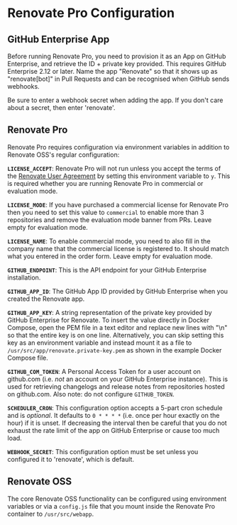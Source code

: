 # Renovate Pro Configuration

## GitHub Enterprise App

Before running Renovate Pro, you need to provision it as an App on GitHub Enterprise, and retrieve the ID + private key provided. This requires GitHub Enterprise 2.12 or later. Name the app "Renovate" so that it shows up as "renovate[bot]" in Pull Requests and can be recognised when GitHub sends webhooks.

Be sure to enter a webhook secret when adding the app. If you don't care about a secret, then enter 'renovate'.

## Renovate Pro

Renovate Pro requires configuration via environment variables in addition to Renovate OSS's regular configuration:

**`LICENSE_ACCEPT`**: Renovate Pro will not run unless you accept the terms of the [Renovate User Agreement](https://renovatebot.com/user-agreement) by setting this environment variable to `y`. This is required whether you are running Renovate Pro in commercial or evaluation mode.

**`LICENSE_MODE`**: If you have purchased a commercial license for Renovate Pro then you need to set this value to `commercial` to enable more than 3 repositories and remove the evaluation mode banner from PRs. Leave empty for evaluation mode.

**`LICENSE_NAME`**: To enable commercial mode, you need to also fill in the company name that the commercial license is registered to. It should match what you entered in the order form. Leave empty for evaluation mode.

**`GITHUB_ENDPOINT`**: This is the API endpoint for your GitHub Enterprise installation.

**`GITHUB_APP_ID`**: The GitHub App ID provided by GitHub Enterprise when you created the Renovate app.

**`GITHUB_APP_KEY`**: A string representation of the private key provided by GitHub Enterprise for Renovate. To insert the value directly in Docker Compose, open the PEM file in a text editor and replace new lines with "\n" so that the entire key is on one line. Alternatively, you can skip setting this key as an environment variable and instead mount it as a file to `/usr/src/app/renovate.private-key.pem` as shown in the example Docker Compose file.

**`GITHUB_COM_TOKEN`**: A Personal Access Token for a user account on github.com (i.e. *not* an account on your GitHub Enterprise instance). This is used for retrieving changelogs and release notes from repositories hosted on github.com. Also note: do not configure `GITHUB_TOKEN`.

**`SCHEDULER_CRON`**: This configuration option accepts a 5-part cron schedule and is *optional*. It defaults to `0 * * * *` (i.e. once per hour exactly on the hour) if it is unset. If decreasing the interval then be careful that you do not exhaust the rate limit of the app on GitHub Enterprise or cause too much load.

**`WEBHOOK_SECRET`**: This configuration option must be set unless you configured it to 'renovate', which is default.

## Renovate OSS

The core Renovate OSS functionality can be configured using environment variables or via a `config.js` file that you mount inside the Renovate Pro container to `/usr/src/webapp`.
